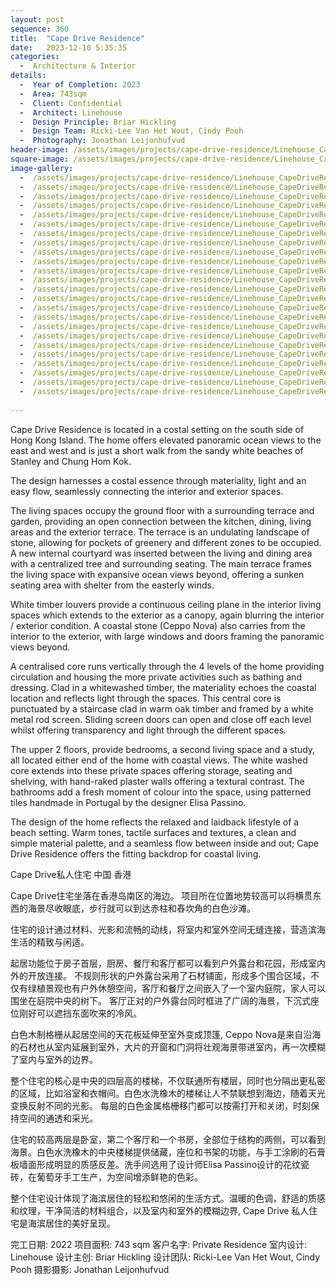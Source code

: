 ```yaml
---
layout: post
sequence: 360
title:  "Cape Drive Residence"
date:   2023-12-10 5:35:35
categories:
  -  Architecture & Interior
details:
  -  Year of Completion: 2023
  -  Area: 743sqm
  -  Client: Confidential
  -  Architect: Linehouse
  -  Design Principle: Briar Hickling
  -  Design Team: Ricki-Lee Van Het Wout, Cindy Pooh
  -  Photography: Jonathan Leijonhufvud
header-image: /assets/images/projects/cape-drive-residence/Linehouse_CapeDriveResidence_010_header.jpg
square-image: /assets/images/projects/cape-drive-residence/Linehouse_CapeDriveResidence_projects.jpg
image-gallery:
  -  /assets/images/projects/cape-drive-residence/Linehouse_CapeDriveResidence_001.jpg
  -  /assets/images/projects/cape-drive-residence/Linehouse_CapeDriveResidence_002.jpg
  -  /assets/images/projects/cape-drive-residence/Linehouse_CapeDriveResidence_003.jpg
  -  /assets/images/projects/cape-drive-residence/Linehouse_CapeDriveResidence_004.jpg
  -  /assets/images/projects/cape-drive-residence/Linehouse_CapeDriveResidence_005.jpg
  -  /assets/images/projects/cape-drive-residence/Linehouse_CapeDriveResidence_006.jpg
  -  /assets/images/projects/cape-drive-residence/Linehouse_CapeDriveResidence_007.jpg
  -  /assets/images/projects/cape-drive-residence/Linehouse_CapeDriveResidence_008.jpg
  -  /assets/images/projects/cape-drive-residence/Linehouse_CapeDriveResidence_009.jpg
  -  /assets/images/projects/cape-drive-residence/Linehouse_CapeDriveResidence_010.jpg
  -  /assets/images/projects/cape-drive-residence/Linehouse_CapeDriveResidence_011.jpg
  -  /assets/images/projects/cape-drive-residence/Linehouse_CapeDriveResidence_012.jpg
  -  /assets/images/projects/cape-drive-residence/Linehouse_CapeDriveResidence_013.jpg
  -  /assets/images/projects/cape-drive-residence/Linehouse_CapeDriveResidence_014.jpg
  -  /assets/images/projects/cape-drive-residence/Linehouse_CapeDriveResidence_015.jpg
  -  /assets/images/projects/cape-drive-residence/Linehouse_CapeDriveResidence_016.jpg
  -  /assets/images/projects/cape-drive-residence/Linehouse_CapeDriveResidence_017.jpg
  -  /assets/images/projects/cape-drive-residence/Linehouse_CapeDriveResidence_018.jpg
  -  /assets/images/projects/cape-drive-residence/Linehouse_CapeDriveResidence_019.jpg
  -  /assets/images/projects/cape-drive-residence/Linehouse_CapeDriveResidence_020.jpg
  -  /assets/images/projects/cape-drive-residence/Linehouse_CapeDriveResidence_021.jpg
  -  /assets/images/projects/cape-drive-residence/Linehouse_CapeDriveResidence_022.jpg
  -  /assets/images/projects/cape-drive-residence/Linehouse_CapeDriveResidence_023.jpg
  -  /assets/images/projects/cape-drive-residence/Linehouse_CapeDriveResidence_024.jpg
 
---
```

Cape Drive Residence is located in a costal setting on the south side of Hong Kong Island.  The home offers elevated panoramic ocean views to the east and west and is just a short walk from the sandy white beaches of Stanley and Chung Hom Kok. 

The design harnesses a costal essence through materiality, light and an easy flow, seamlessly connecting the interior and exterior spaces.  

The living spaces occupy the ground floor with a surrounding terrace and garden, providing an open connection between the kitchen, dining, living areas and the exterior terrace.  The terrace is an undulating landscape of stone, allowing for pockets of greenery and different zones to be occupied.  A new internal courtyard was inserted between the living and dining area with a centralized tree and surrounding seating.  The main terrace frames the living space with expansive ocean views beyond, offering a sunken seating area with shelter from the easterly winds.  

White timber louvers provide a continuous ceiling plane in the interior living spaces which extends to the exterior as a canopy, again blurring the interior / exterior condition.  A coastal stone (Ceppo Nova) also carries from the interior to the exterior, with large windows and doors framing the panoramic views beyond. 

A centralised core runs vertically through the 4 levels of the home providing circulation and housing the more private activities such as bathing and dressing.  Clad in a whitewashed timber, the materiality echoes the coastal location and reflects light through the spaces.  This central core is punctuated by a staircase clad in warm oak timber and framed by a white metal rod screen.  Sliding screen doors can open and close off each level whilst offering transparency and light through the different spaces. 

The upper 2 floors, provide bedrooms, a second living space and a study, all located either end of the home with coastal views. The white washed core extends into these private spaces offering storage, seating and shelving, with hand-raked plaster walls offering a textural contrast. The bathrooms add a fresh moment of colour into the space, using patterned tiles handmade in Portugal by the designer Elisa Passino.

The design of the home reflects the relaxed and laidback lifestyle of a beach setting. Warm tones, tactile surfaces and textures, a clean and simple material palette, and a seamless flow between inside and out; Cape Drive Residence offers the fitting backdrop for coastal living.

Cape Drive私人住宅
中国 香港
 
Cape Drive住宅坐落在香港岛南区的海边。 项目所在位置地势较高可以将横贯东西的海景尽收眼底，步行就可以到达赤柱和舂坎角的白色沙滩。

住宅的设计通过材料、光影和流畅的动线，将室内和室外空间无缝连接，营造滨海生活的精致与闲适。

起居功能位于房子首层，厨房、餐厅和客厅都可以看到户外露台和花园，形成室内外的开放连接。 不规则形状的户外露台采用了石材铺面，形成多个围合区域，不仅有绿植景观也有户外休憩空间，客厅和餐厅之间嵌入了一个室内庭院，家人可以围坐在庭院中央的树下。 客厅正对的户外露台同时框进了广阔的海景，下沉式座位刚好可以遮挡东面吹来的冷风。

白色木制格栅从起居空间的天花板延伸至室外变成顶篷, Ceppo Nova是来自沿海的石材也从室内延展到室外，大片的开窗和门洞将壮观海景带进室内，再一次模糊了室内与室外的边界。

整个住宅的核心是中央的四层高的楼梯，不仅联通所有楼层，同时也分隔出更私密的区域，比如浴室和衣帽间。白色水洗橡木的楼梯让人不禁联想到海边，随着天光变换反射不同的光影。 每层的白色金属格栅移门都可以按需打开和关闭，时刻保持空间的通透和采光。

住宅的较高两层是卧室，第二个客厅和一个书房，全部位于结构的两侧，可以看到海景。白色水洗橡木的中央楼梯提供储藏，座位和书架的功能，与手工涂刷的石膏板墙面形成明显的质感反差。洗手间选用了设计师Elisa Passino设计的花纹瓷砖，在葡萄牙手工生产，为空间增添鲜艳的色彩。

整个住宅设计体现了海滨居住的轻松和悠闲的生活方式。温暖的色调，舒适的质感和纹理，干净简洁的材料组合，以及室内和室外的模糊边界, Cape Drive 私人住宅是海滨居住的美好呈现。

完工日期: 2022
项目面积: 743 sqm
客户名字: Private Residence
室内设计: Linehouse
设计主创: Briar Hickling
设计团队: Ricki-Lee Van Het Wout, Cindy Pooh 
摄影摄影: Jonathan Leijonhufvud
